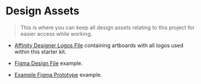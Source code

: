 # Design Assets

> This is where you can keep all design assets relating to this project for easier access while working.

-   [Affinity Designer Logos File](files/Logos.afdesign) containing artboards with all logos used within this starter kit.

-   [Figma Design File](https://www.figma.com/file/012345678910/Example-File?node-id=12345) example.

-   [Example Figma Prototype](https://www.figma.com/proto/012345678910/Example-File?node-id=12345scaling=min-zoom) example.
